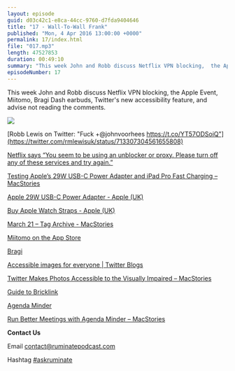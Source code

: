 ```yaml
---
layout: episode
guid: d03c42c1-e8ca-44cc-9760-d7fda9404646
title: "17 - Wall-To-Wall Frank"
published: "Mon, 4 Apr 2016 13:00:00 +0000"
permalink: 17/index.html
file: "017.mp3"
length: 47527853
duration: 00:49:10
summary: "This week John and Robb discuss Netflix VPN blocking,  the Apple Event, Miitomo, Bragi Dash earbuds, Twitter's new accessibility feature, and advise not reading the comments."
episodeNumber: 17
---
```


This week John and Robb discuss Netflix VPN blocking, the Apple Event, Miitomo, Bragi Dash earbuds, Twitter's new accessibility feature, and advise not reading the comments.

![](http://rbbl.ws/shr/16/42w7QEQaPL.jpg)

[Robb Lewis on Twitter: "Fuck +@johnvoorhees https://t.co/YT57ODSoiQ"](https://twitter.com/rmlewisuk/status/713307304561655808)

[Netflix says “You seem to be using an unblocker or proxy. Please turn off any of these services and try again.”](https://help.netflix.com/en/node/277)

[Testing Apple’s 29W USB-C Power Adapter and iPad Pro Fast Charging – MacStories](https://www.macstories.net/ios/testing-apples-29w-usb-c-power-adapter-and-ipad-pro-fast-charging/)

[Apple 29W USB-C Power Adapter - Apple (UK)](http://www.apple.com/uk/shop/product/MJ262B/A/apple-29w-usb-c-power-adapter)

[Buy Apple Watch Straps - Apple (UK)](http://www.apple.com/uk/shop/watch/bands)

[March 21 – Tag Archive - MacStories](https://www.macstories.net/tag/march-21/)

[Miitomo on the App Store](https://itunes.apple.com/gb/app/miitomo/id1073816197?mt=8&ign-mpt=uo%3D4)

[Bragi](http://www.bragi.com/)

[Accessible images for everyone | Twitter Blogs](https://blog.twitter.com/2016/accessible-images-for-everyone)

[Twitter Makes Photos Accessible to the Visually Impaired – MacStories](https://www.macstories.net/news/twitter-makes-photos-accessible-to-the-visually-impaired/)

[Guide to Bricklink](http://guidetobricklink.com/)

[Agenda Minder](https://itunes.apple.com/us/app/agenda-minder/id1092380886?ls=1&mt=12)

[Run Better Meetings with Agenda Minder – MacStories](https://www.macstories.net/reviews/run-better-meetings-with-agenda-minder/)

**Contact Us**

Email [contact@ruminatepodcast.com](mailto:contact@ruminatepodcast.com)

Hashtag [#askruminate](https://twitter.com/search?q=askruminate)
